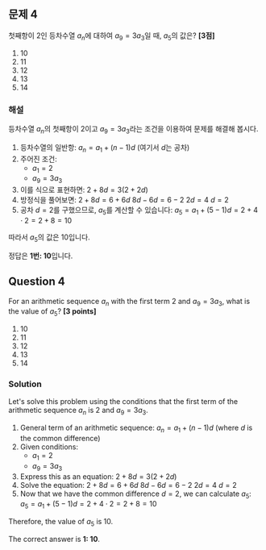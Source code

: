 

## 문제 4
첫째항이 2인 등차수열 ${a_n}$에 대하여 $a_9 = 3a_3$일 때, $a_5$의 값은? **[3점]**

1. 10
2. 11
3. 12
4. 13
5. 14

### 해설
등차수열 ${a_n}$의 첫째항이 2이고 $a_9 = 3a_3$라는 조건을 이용하여 문제를 해결해 봅시다.

1. 등차수열의 일반항: $a_n = a_1 + (n-1)d$ (여기서 $d$는 공차)
2. 주어진 조건:
   - $a_1 = 2$
   - $a_9 = 3a_3$
3. 이를 식으로 표현하면:
   $2 + 8d = 3(2 + 2d)$
4. 방정식을 풀어보면:
   $2 + 8d = 6 + 6d$
   $8d - 6d = 6 - 2$
   $2d = 4$
   $d = 2$
5. 공차 $d = 2$를 구했으므로, $a_5$를 계산할 수 있습니다:
   $a_5 = a_1 + (5-1)d = 2 + 4 \cdot 2 = 2 + 8 = 10$

따라서 $a_5$의 값은 10입니다.

정답은 **1번: 10**입니다.

## Question 4
For an arithmetic sequence ${a_n}$ with the first term 2 and $a_9 = 3a_3$, what is the value of $a_5$? **[3 points]**

1. 10
2. 11
3. 12
4. 13
5. 14

### Solution
Let's solve this problem using the conditions that the first term of the arithmetic sequence ${a_n}$ is 2 and $a_9 = 3a_3$.

1. General term of an arithmetic sequence: $a_n = a_1 + (n-1)d$ (where $d$ is the common difference)
2. Given conditions:
   - $a_1 = 2$
   - $a_9 = 3a_3$
3. Express this as an equation:
   $2 + 8d = 3(2 + 2d)$
4. Solve the equation:
   $2 + 8d = 6 + 6d$
   $8d - 6d = 6 - 2$
   $2d = 4$
   $d = 2$
5. Now that we have the common difference $d = 2$, we can calculate $a_5$:
   $a_5 = a_1 + (5-1)d = 2 + 4 \cdot 2 = 2 + 8 = 10$

Therefore, the value of $a_5$ is 10.

The correct answer is **1: 10**.